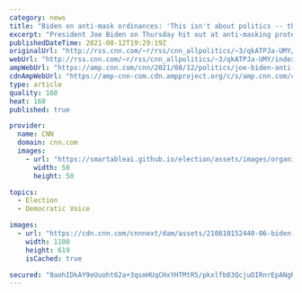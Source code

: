 ```yaml
---
category: news
title: "Biden on anti-mask ordinances: 'This isn't about politics -- this is about keeping our children safe'"
excerpt: "President Joe Biden on Thursday hit out at anti-masking protesters for politicizing the Covid-19 pandemic, saying he was particularly disturbed by scenes at a school board meeting in Tennessee earlier this week.\n    \n"
publishedDateTime: 2021-08-12T19:29:19Z
originalUrl: "http://rss.cnn.com/~r/rss/cnn_allpolitics/~3/qkATPJa-UMY/index.html"
webUrl: "http://rss.cnn.com/~r/rss/cnn_allpolitics/~3/qkATPJa-UMY/index.html"
ampWebUrl: "https://amp.cnn.com/cnn/2021/08/12/politics/joe-biden-anti-mask-ordinances-prescription-drug-prices/index.html"
cdnAmpWebUrl: "https://amp-cnn-com.cdn.ampproject.org/c/s/amp.cnn.com/cnn/2021/08/12/politics/joe-biden-anti-mask-ordinances-prescription-drug-prices/index.html"
type: article
quality: 160
heat: 160
published: true

provider:
  name: CNN
  domain: cnn.com
  images:
    - url: "https://smartableai.github.io/election/assets/images/organizations/cnn.com-50x50.jpg"
      width: 50
      height: 50

topics:
  - Election
  - Democratic Voice

images:
  - url: "https://cdn.cnn.com/cnnnext/dam/assets/210810152440-06-biden-harris-remarks-0810-super-tease.jpg"
    width: 1100
    height: 619
    isCached: true

secured: "0aohIDkAY9eUuoht62a+3qsmHUqCHxYHTMtR5/pkxlfb83QcjuOIRnrEpANgRKAMiZ2bK6/XsaprqoflMmmjJfgj6QJL0mSWmTi76wdxTPGQwqM8Fr/PS3Y5X0RRvMjgM6l2CHKUHGj4cg2K5oxjeldHUpPio74NHRiHZo3EzTGC5YPJSeNcfXG94qAQq2T8KioZoyhGIy5lp1C09Xmi9Xof4cK+bZpu5tDQvsMd0F1zwc4cXIoGk3inrJLLKPOjYtPyBEVPAr+6yHIeDi2QGEq+bNAqlZcXYCDou80TKXfUiIi2LqMEpSqwy64prlBx3nQB+4bRrgTXrA1Yy6wSX4/NNgzewHeLcYi2/5aMH4Q=;TUCKXdHkNyWGbYKAo1hHng=="
---
```


